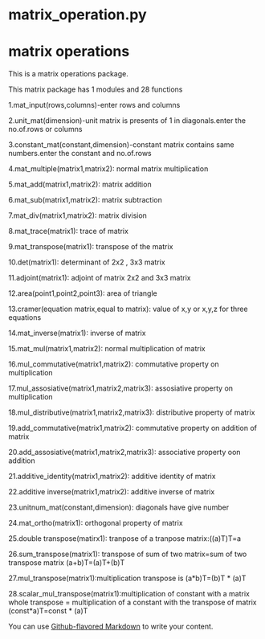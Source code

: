 # matrix_operation.py
# matrix operations

This is a matrix operations package.


This matrix package has  1 modules and 28 functions


1.mat_input(rows,columns)-enter rows and columns


2.unit_mat(dimension)-unit matrix is presents of 1 in diagonals.enter the no.of.rows or columns


3.constant_mat(constant,dimension)-constant matrix contains same numbers.enter the constant and no.of.rows


4.mat_multiple(matrix1,matrix2):
                  normal matrix multiplication


5.mat_add(matrix1,matrix2): matrix addition


6.mat_sub(matrix1,matrix2): matrix subtraction


7.mat_div(matrix1,matrix2): matrix division


8.mat_trace(matrix1): trace of matrix


9.mat_transpose(matrix1): transpose of the matrix


10.det(matrix1): determinant of 2x2 , 3x3 matrix


11.adjoint(matrix1): adjoint of matrix 2x2 and 3x3 matrix


12.area(point1,point2,point3): area of triangle


13.cramer(equation matrix,equal to matrix): value of x,y or x,y,z for three equations


14.mat_inverse(matrix1): inverse of matrix


15.mat_mul(matrix1,matrix2): normal multiplication of matrix


16.mul_commutative(matrix1,matrix2): commutative property on multiplication


17.mul_assosiative(matrix1,matrix2,matrix3): assosiative property on multiplication


18.mul_distributive(matrix1,matrix2,matrix3): distributive property of matrix


19.add_commutative(matrix1,matrix2): commutative property on addition of matrix


20.add_assosiative(matrix1,matrix2,matrix3): associative property oon addition


21.additive_identity(matrix1,matrix2): additive identity of matrix


22.additive inverse(matrix1,matrix2): additive inverse of matrix


23.unitnum_mat(constant,dimension): diagonals have give number


24.mat_ortho(matrix1): orthogonal property of matrix


25.double transpose(matirx1): tranpose of a tranpose matrix:((a)T)T=a


26.sum_transpose(matrix1): transpose of sum of two matrix=sum of two transpose matrix   (a+b)T=(a)T+(b)T


27.mul_transpose(matrix1):multiplication transpose is (a*b)T=(b)T * (a)T


28.scalar_mul_transpose(matrix1):multiplication of constant with a matrix whole transpose = multiplication 
of a constant with the transpose of matrix  (const*a)T=const * (a)T


You can use
[Github-flavored Markdown](https://guides.github.com/features/mastering-markdown/)
to write your content.
